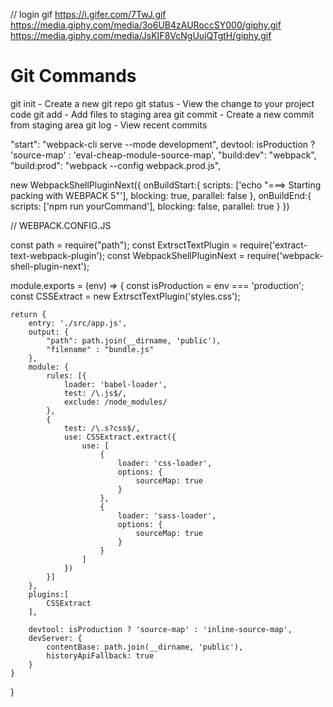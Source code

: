 // login gif
https://i.gifer.com/7TwJ.gif
https://media.giphy.com/media/3o6UB4zAURoccSY000/giphy.gif
https://media.giphy.com/media/JsKIF8VcNgUujQTgtH/giphy.gif


# Git Commands

git init - Create a new git repo
git status - View the change to your project code
git add - Add files to staging area
git commit - Create a new commit from staging area
git log - View recent commits 

"start": "webpack-cli serve --mode development",
devtool: isProduction ? 'source-map' : 'eval-cheap-module-source-map',
"build:dev": "webpack",
"build:prod": "webpack --config webpack.prod.js",


new WebpackShellPluginNext({
                onBuildStart:{
                  scripts: ['echo "===> Starting packing with WEBPACK 5"'],
                  blocking: true,
                  parallel: false
                },
                onBuildEnd:{
                  scripts: ['npm run yourCommand'],
                  blocking: false,
                  parallel: true
                }
              })
          

// WEBPACK.CONFIG.JS

const path = require("path");
const ExtrsctTextPlugin = require('extract-text-webpack-plugin');
const WebpackShellPluginNext = require('webpack-shell-plugin-next');

module.exports = (env) => {
    const isProduction = env === 'production';
    const CSSExtract = new ExtrsctTextPlugin('styles.css');

    return {
        entry: './src/app.js',
        output: {
            "path": path.join(__dirname, 'public'),
            "filename" : "bundle.js"
        },
        module: {
            rules: [{
                loader: 'babel-loader',
                test: /\.js$/,
                exclude: /node_modules/
            },
            {
                test: /\.s?css$/,
                use: CSSExtract.extract({
                    use: [
                        {
                            loader: 'css-loader',
                            options: {
                                sourceMap: true
                            }
                        },
                        {
                            loader: 'sass-loader',
                            options: {
                                sourceMap: true
                            }
                        }
                    ]
                })
            }]
        },
        plugins:[
            CSSExtract
        ],

        devtool: isProduction ? 'source-map' : 'inline-source-map',
        devServer: {
            contentBase: path.join(__dirname, 'public'),
            historyApiFallback: true
        }
    }
}